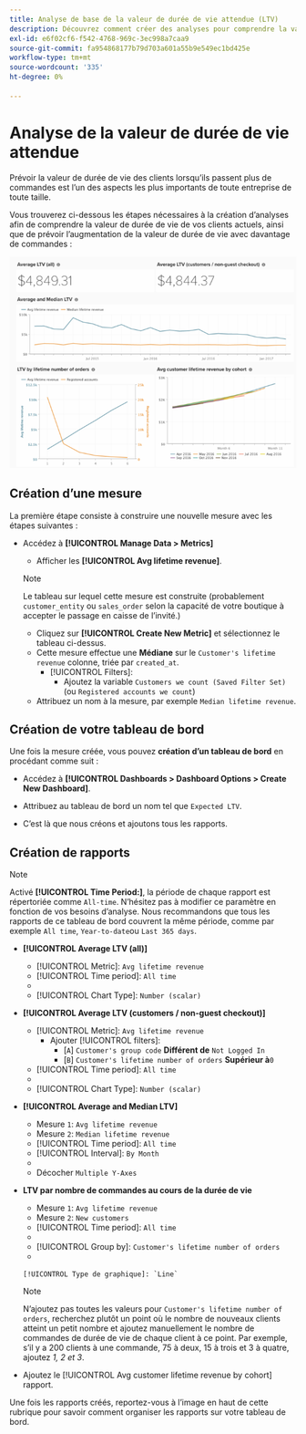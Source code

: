 ```yaml
---
title: Analyse de base de la valeur de durée de vie attendue (LTV)
description: Découvrez comment créer des analyses pour comprendre la valeur de durée de vie de vos clients actuels et prévoir comment la valeur de durée de vie augmentera avec plus de commandes.
exl-id: e6f02cf6-f542-4768-969c-3ec998a7caa9
source-git-commit: fa954868177b79d703a601a55b9e549ec1bd425e
workflow-type: tm+mt
source-wordcount: '335'
ht-degree: 0%

---
```


# Analyse de la valeur de durée de vie attendue

Prévoir la valeur de durée de vie des clients lorsqu’ils passent plus de commandes est l’un des aspects les plus importants de toute entreprise de toute taille.

Vous trouverez ci-dessous les étapes nécessaires à la création d’analyses afin de comprendre la valeur de durée de vie de vos clients actuels, ainsi que de prévoir l’augmentation de la valeur de durée de vie avec davantage de commandes :

![valeur attendue](../../assets/expected_ltv_720.png)

## Création d’une mesure

La première étape consiste à construire une nouvelle mesure avec les étapes suivantes :
* Accédez à **[!UICONTROL Manage Data > Metrics]**
   * Afficher les **[!UICONTROL Avg lifetime revenue]**.

   >[!NOTE]
   >
   >Le tableau sur lequel cette mesure est construite (probablement `customer_entity` ou `sales_order` selon la capacité de votre boutique à accepter le passage en caisse de l’invité.)

   * Cliquez sur **[!UICONTROL Create New Metric]** et sélectionnez le tableau ci-dessus.
   * Cette mesure effectue une **Médiane** sur le `Customer's lifetime revenue` colonne, triée par `created_at`.
      * [!UICONTROL Filters]:
         * Ajoutez la variable `Customers we count (Saved Filter Set)` (ou `Registered accounts we count`)
   * Attribuez un nom à la mesure, par exemple `Median lifetime revenue`.



## Création de votre tableau de bord

Une fois la mesure créée, vous pouvez **création d’un tableau de bord** en procédant comme suit :
* Accédez à **[!UICONTROL Dashboards > Dashboard Options > Create New Dashboard]**.
* Attribuez au tableau de bord un nom tel que `Expected LTV`.

* C’est là que nous créons et ajoutons tous les rapports.

## Création de rapports

>[!NOTE]
>
>Activé **[!UICONTROL Time Period:]**, la période de chaque rapport est répertoriée comme `All-time`. N’hésitez pas à modifier ce paramètre en fonction de vos besoins d’analyse. Nous recommandons que tous les rapports de ce tableau de bord couvrent la même période, comme par exemple `All time`, `Year-to-date`ou `Last 365 days`.

* **[!UICONTROL Average LTV (all)]**
   * [!UICONTROL Metric]: `Avg lifetime revenue`
   * [!UICONTROL Time period]: `All time`
   * 
      [!UICONTROL Intervalle]: `None`
   * [!UICONTROL Chart Type]: `Number (scalar)`

* **[!UICONTROL Average LTV (customers / non-guest checkout)]**
   * [!UICONTROL Metric]: `Avg lifetime revenue`
      * Ajouter [!UICONTROL filters]:
         * [`A`] `Customer's group code` **Différent de** `Not Logged In`
         * [`B`] `Customer's lifetime number of orders` **Supérieur à**`0`
   * [!UICONTROL Time period]: `All time`
   * 
      [!UICONTROL Intervalle]: `None`
   * [!UICONTROL Chart Type]: `Number (scalar)`


* **[!UICONTROL Average and Median LTV]**
   * Mesure `1`: `Avg lifetime revenue`
   * Mesure `2`: `Median lifetime revenue`
   * [!UICONTROL Time period]: `All time`
   * [!UICONTROL Interval]: `By Month`
   * 
      [!UICONTROL Type de graphique]: `Line`
   * Décocher `Multiple Y-Axes`

* **LTV par nombre de commandes au cours de la durée de vie**
   * Mesure `1`: `Avg lifetime revenue`
   * Mesure `2`: `New customers`
   * [!UICONTROL Time period]: `All time`
   * 
      [!UICONTROL Intervalle]: `None`
   * [!UICONTROL Group by]: `Customer's lifetime number of orders`
   * 

      [!UICONTROL Type de graphique]: `Line`
   >[!NOTE]
   >
   >N’ajoutez pas toutes les valeurs pour `Customer's lifetime number of orders`, recherchez plutôt un point où le nombre de nouveaux clients atteint un petit nombre et ajoutez manuellement le nombre de commandes de durée de vie de chaque client à ce point. Par exemple, s’il y a 200 clients à une commande, 75 à deux, 15 à trois et 3 à quatre, ajoutez *1, 2 et 3*.

* Ajoutez le [!UICONTROL Avg customer lifetime revenue by cohort] rapport.

Une fois les rapports créés, reportez-vous à l’image en haut de cette rubrique pour savoir comment organiser les rapports sur votre tableau de bord.
